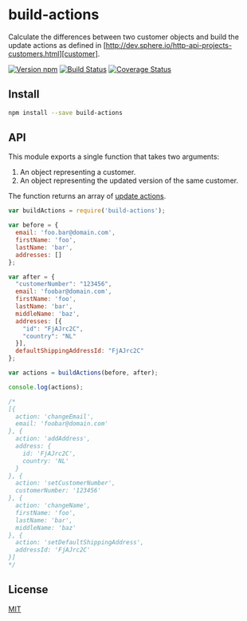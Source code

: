 # build-actions

Calculate the differences between two customer objects and build the update
actions as defined in [http://dev.sphere.io/http-api-projects-customers.html][customer].

[![Version npm][npm-build-actions-badge]][npm-build-actions]
[![Build Status][travis-build-actions-badge]][travis-build-actions]
[![Coverage Status][coverage-build-actions-badge]][coverage-build-actions]

## Install

```bash
npm install --save build-actions
```

## API

This module exports a single function that takes two arguments:

1. An object representing a customer.
2. An object representing the updated version of the same customer.

The function returns an array of [update actions][update-actions].

```js
var buildActions = require('build-actions');

var before = {
  email: 'foo.bar@domain.com',
  firstName: 'foo',
  lastName: 'bar',
  addresses: []
};

var after = {
  "customerNumber": "123456",
  email: 'foobar@domain.com',
  firstName: 'foo',
  lastName: 'bar',
  middleName: 'baz',
  addresses: [{
    "id": "FjAJrc2C",
    "country": "NL"
  }],
  defaultShippingAddressId: "FjAJrc2C"
};

var actions = buildActions(before, after);

console.log(actions);

/*
[{
  action: 'changeEmail',
  email: 'foobar@domain.com'
}, {
  action: 'addAddress',
  address: {
    id: 'FjAJrc2C',
    country: 'NL'
  }
}, {
  action: 'setCustomerNumber',
  customerNumber: '123456'
}, {
  action: 'changeName',
  firstName: 'foo',
  lastName: 'bar',
  middleName: 'baz'
}, {
  action: 'setDefaultShippingAddress',
  addressId: 'FjAJrc2C'
}]
*/
```

## License

[MIT](LICENSE)

[npm-build-actions-badge]: https://img.shields.io/npm/v/build-actions.svg
[npm-build-actions]: https://www.npmjs.com/package/build-actions
[travis-build-actions-badge]: https://img.shields.io/travis/lpinca/build-actions/master.svg
[travis-build-actions]: https://travis-ci.org/lpinca/build-actions
[coverage-build-actions-badge]: https://img.shields.io/coveralls/lpinca/build-actions/master.svg
[coverage-build-actions]: https://coveralls.io/r/lpinca/build-actions?branch=master
[customer]: http://dev.sphere.io/http-api-projects-customers.html
[update-actions]: http://dev.sphere.io/http-api-projects-customers.html#update-actions
